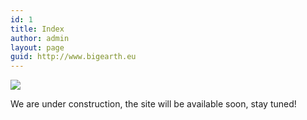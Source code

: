 ```yaml
---
id: 1
title: Index
author: admin
layout: page
guid: http://www.bigearth.eu
---
```


  <img src="{{base}}/assets/images/bigearth.png" />
  <p>
	We are under construction, the site will be available soon, stay tuned!
  </p>
